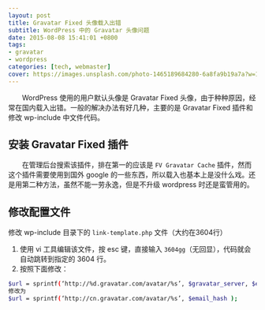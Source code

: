 ```yaml
---
layout: post
title: Gravatar Fixed 头像载入出错
subtitle: WordPress 中的 Gravatar 头像问题
date: 2015-08-08 15:41:01 +0800
tags:
- gravatar 
- wordpress
categories: [tech, webmaster]
cover: https://images.unsplash.com/photo-1465189684280-6a8fa9b19a7a?w=1600&q=900
---
```


&emsp;&emsp;WordPress 使用的用户默认头像是 Gravatar Fixed 头像，由于种种原因，经常在国内载入出错。一般的解决办法有好几种，主要的是 Gravatar Fixed 插件和修改 wp-include 中文件代码。
## 安装 Gravatar Fixed 插件

&emsp;&emsp;在管理后台搜索该插件，排在第一的应该是 `FV Gravatar Cache` 插件，然而这个插件需要使用到国外 google 的一些东西，所以载入也基本上是没什么戏。还是用第二种方法，虽然不能一劳永逸，但是不升级 wordpress 时还是蛮管用的。
## 修改配置文件

修改 wp-include 目录下的 `link-template.php` 文件（大约在3604行）

1. 使用 vi 工具编辑该文件，按 esc 键，直接输入 `3604gg`（无回显），代码就会自动跳转到指定的 3604 行。
2. 按照下面修改：

```bash
$url = sprintf(‘http://%d.gravatar.com/avatar/%s’, $gravatar_server, $email_hash );
修改为
$url = sprintf(‘http://cn.gravatar.com/avatar/%s’, $email_hash );
```
